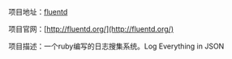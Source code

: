 项目地址：[fluentd](https://github.com/fluent/fluentd?source=c)

项目官网：[http://fluentd.org/](http://fluentd.org/)

项目描述：一个ruby编写的日志搜集系统。Log Everything in JSON
